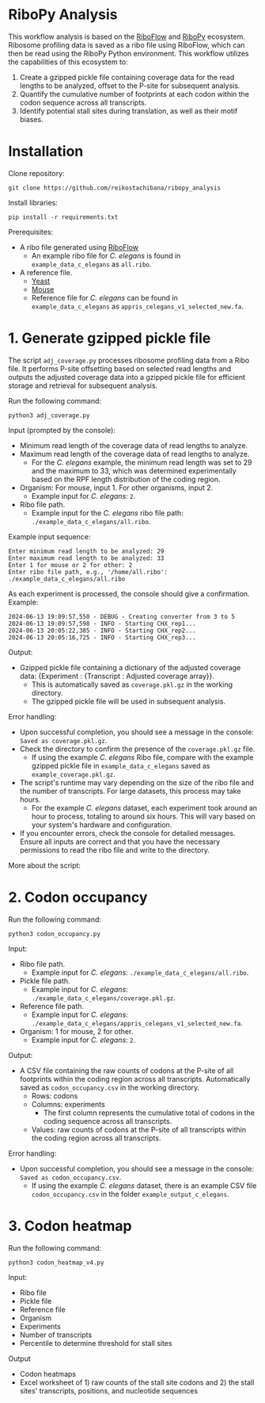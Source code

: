 # RiboPy Analysis

This workflow analysis is based on the [RiboFlow](https://github.com/ribosomeprofiling/riboflow) and [RiboPy](https://github.com/ribosomeprofiling/ribopy) ecosystem. Ribosome profiling data is saved as a ribo file using RiboFlow, which can then be read using the RiboPy Python environment. This workflow utilizes the capabilities of this ecosystem to:
1) Create a gzipped pickle file containing coverage data for the read lengths to be analyzed, offset to the P-site for subsequent analysis.
2) Quantify the cumulative number of footprints at each codon within the codon sequence across all transcripts.
3) Identify potential stall sites during translation, as well as their motif biases.

# Installation

Clone repository:
```
git clone https://github.com/reikostachibana/ribopy_analysis
```

Install libraries:
```
pip install -r requirements.txt
```

Prerequisites:
* A ribo file generated using [RiboFlow](https://github.com/ribosomeprofiling/riboflow)
  * An example ribo file for _C. elegans_ is found in `example_data_c_elegans` as `all.ribo`.
* A reference file.
  * [Yeast](https://github.com/ribosomeprofiling/yeast_reference)
  * [Mouse](https://github.com/ribosomeprofiling/mouse_reference)
  * Reference file for _C. elegans_ can be found in `example_data_c_elegans` as `appris_celegans_v1_selected_new.fa`.

# 1. Generate gzipped pickle file

The script `adj_coverage.py` processes ribosome profiling data from a Ribo file. It performs P-site offsetting based on selected read lengths and outputs the adjusted coverage data into a gzipped pickle file for efficient storage and retrieval for subsequent analysis. 

Run the following command:
```
python3 adj_coverage.py
```

Input (prompted by the console): 
* Minimum read length of the coverage data of read lengths to analyze. 
* Maximum read length of the coverage data of read lengths to analyze.
  * For the _C. elegans_ example, the minimum read length was set to 29 and the maximum to 33, which was determined experimentally based on the RPF length distribution of the coding region.
* Organism: For mouse, input 1. For other organisms, input 2.
  * Example input for _C. elegans_: `2`.
* Ribo file path.
  * Example input for the _C. elegans_ ribo file path: `./example_data_c_elegans/all.ribo`.
 
Example input sequence:
```
Enter minimum read length to be analyzed: 29
Enter maximum read length to be analyzed: 33
Enter 1 for mouse or 2 for other: 2
Enter ribo file path, e.g., '/home/all.ribo': ./example_data_c_elegans/all.ribo
```

As each experiment is processed, the console should give a confirmation. Example:
```
2024-06-13 19:09:57,550 - DEBUG - Creating converter from 3 to 5
2024-06-13 19:09:57,598 - INFO - Starting CHX_rep1...
2024-06-13 20:05:22,385 - INFO - Starting CHX_rep2...
2024-06-13 20:05:16,725 - INFO - Starting CHX_rep3...
```

Output:
* Gzipped pickle file containing a dictionary of the adjusted coverage data: {Experiment : {Transcript : Adjusted coverage array}}.
  * This is automatically saved as `coverage.pkl.gz` in the working directory.
  * The gzipped pickle file will be used in subsequent analysis.

Error handling:
* Upon successful completion, you should see a message in the console: `Saved as coverage.pkl.gz`.
* Check the directory to confirm the presence of the `coverage.pkl.gz` file.
  * If using the example _C. elegans_ Ribo file, compare with the example gzipped pickle file in `example_data_c_elegans` saved as `example_coverage.pkl.gz`.
* The script's runtime may vary depending on the size of the ribo file and the number of transcripts. For large datasets, this process may take hours.
  * For the example _C. elegans_ dataset, each experiment took around an hour to process, totaling to around six hours. This will vary based on your system's hardware and configuration.
* If you encounter errors, check the console for detailed messages. Ensure all inputs are correct and that you have the necessary permissions to read the ribo file and write to the directory.

More about the script:


# 2. Codon occupancy

Run the following command:
```
python3 codon_occupancy.py
```

Input:
* Ribo file path.
  * Example input for _C. elegans_: `./example_data_c_elegans/all.ribo`.
* Pickle file path.
  * Example input for _C. elegans_: `./example_data_c_elegans/coverage.pkl.gz`. 
* Reference file path.
  * Example input for _C. elegans_: `./example_data_c_elegans/appris_celegans_v1_selected_new.fa`.
* Organism: 1 for mouse, 2 for other.
  * Example input for _C. elegans_: `2`.

Output:
* A CSV file containing the raw counts of codons at the P-site of all footprints within the coding region across all transcripts. Automatically saved as `codon_occupancy.csv` in the working directory.
  * Rows: codons
  * Columns: experiments
    * The first column represents the cumulative total of codons in the coding sequence across all transcripts.
  * Values: raw counts of codons at the P-site of all transcripts within the coding region across all transcripts.
 
Error handling:
* Upon successful completion, you should see a message in the console: `Saved as codon_occupancy.csv`.
  * If using the example _C. elegans_ dataset, there is an example CSV file `codon_occupancy.csv` in the folder `example_output_c_elegans`.

# 3. Codon heatmap

Run the following command:
```
python3 codon_heatmap_v4.py
```

Input:
* Ribo file
* Pickle file
* Reference file
* Organism
* Experiments
* Number of transcripts
* Percentile to determine threshold for stall sites

Output
* Codon heatmaps
* Excel worksheet of 1) raw counts of the stall site codons and 2) the stall sites' transcripts, positions, and nucleotide sequences
